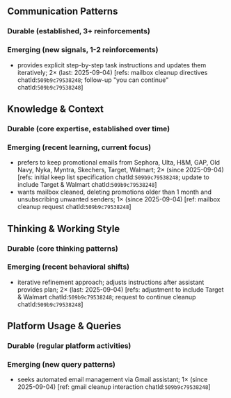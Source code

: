 ## Communication Patterns
### Durable (established, 3+ reinforcements)

### Emerging (new signals, 1-2 reinforcements)
- provides explicit step-by-step task instructions and updates them iteratively; 2× (last: 2025-09-04) [refs: mailbox cleanup directives chatId:`509b9c79538248`; follow-up "you can continue" chatId:`509b9c79538248`]

## Knowledge & Context
### Durable (core expertise, established over time)

### Emerging (recent learning, current focus)
- prefers to keep promotional emails from Sephora, Ulta, H&M, GAP, Old Navy, Nyka, Myntra, Skechers, Target, Walmart; 2× (since 2025-09-04) [refs: initial keep list specification chatId:`509b9c79538248`; update to include Target & Walmart chatId:`509b9c79538248`]
- wants mailbox cleaned, deleting promotions older than 1 month and unsubscribing unwanted senders; 1× (since 2025-09-04) [ref: mailbox cleanup request chatId:`509b9c79538248`]

## Thinking & Working Style
### Durable (core thinking patterns)

### Emerging (recent behavioral shifts)
- iterative refinement approach; adjusts instructions after assistant provides plan; 2× (last: 2025-09-04) [refs: adjustment to include Target & Walmart chatId:`509b9c79538248`; request to continue cleanup chatId:`509b9c79538248`]

## Platform Usage & Queries
### Durable (regular platform activities)

### Emerging (new query patterns)
- seeks automated email management via Gmail assistant; 1× (since 2025-09-04) [ref: gmail cleanup interaction chatId:`509b9c79538248`]